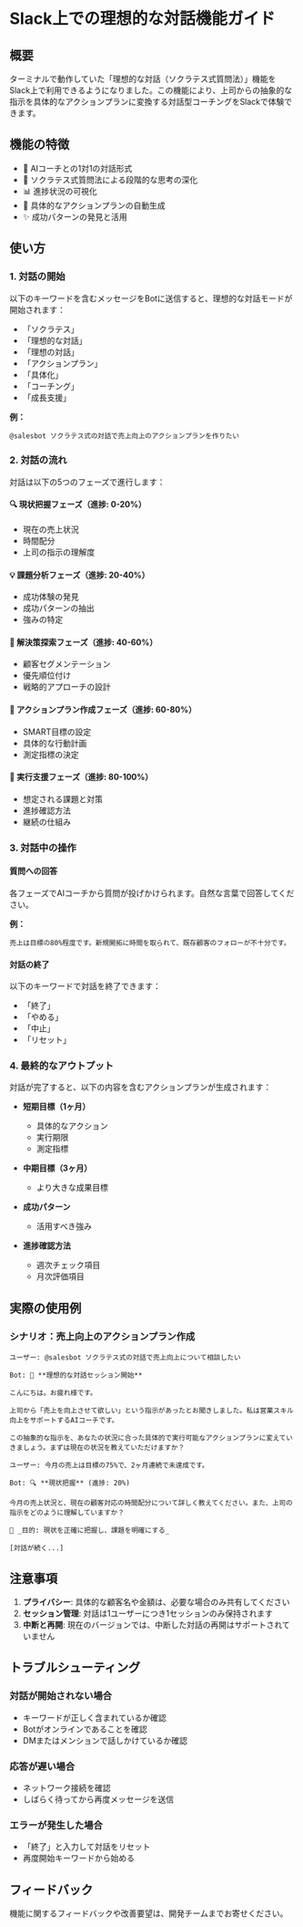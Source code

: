 # Slack上での理想的な対話機能ガイド

## 概要

ターミナルで動作していた「理想的な対話（ソクラテス式質問法）」機能をSlack上で利用できるようになりました。この機能により、上司からの抽象的な指示を具体的なアクションプランに変換する対話型コーチングをSlackで体験できます。

## 機能の特徴

- 🤖 AIコーチとの1対1の対話形式
- 🎯 ソクラテス式質問法による段階的な思考の深化
- 📊 進捗状況の可視化
- 📝 具体的なアクションプランの自動生成
- ✨ 成功パターンの発見と活用

## 使い方

### 1. 対話の開始

以下のキーワードを含むメッセージをBotに送信すると、理想的な対話モードが開始されます：

- 「ソクラテス」
- 「理想的な対話」
- 「理想の対話」
- 「アクションプラン」
- 「具体化」
- 「コーチング」
- 「成長支援」

**例：**
```
@salesbot ソクラテス式の対話で売上向上のアクションプランを作りたい
```

### 2. 対話の流れ

対話は以下の5つのフェーズで進行します：

#### 🔍 現状把握フェーズ（進捗: 0-20%）
- 現在の売上状況
- 時間配分
- 上司の指示の理解度

#### 💡 課題分析フェーズ（進捗: 20-40%）
- 成功体験の発見
- 成功パターンの抽出
- 強みの特定

#### 🎯 解決策探索フェーズ（進捗: 40-60%）
- 顧客セグメンテーション
- 優先順位付け
- 戦略的アプローチの設計

#### 📝 アクションプラン作成フェーズ（進捗: 60-80%）
- SMART目標の設定
- 具体的な行動計画
- 測定指標の決定

#### 🚀 実行支援フェーズ（進捗: 80-100%）
- 想定される課題と対策
- 進捗確認方法
- 継続の仕組み

### 3. 対話中の操作

#### 質問への回答
各フェーズでAIコーチから質問が投げかけられます。自然な言葉で回答してください。

**例：**
```
売上は目標の80%程度です。新規開拓に時間を取られて、既存顧客のフォローが不十分です。
```

#### 対話の終了
以下のキーワードで対話を終了できます：
- 「終了」
- 「やめる」
- 「中止」
- 「リセット」

### 4. 最終的なアウトプット

対話が完了すると、以下の内容を含むアクションプランが生成されます：

- **短期目標（1ヶ月）**
  - 具体的なアクション
  - 実行期限
  - 測定指標

- **中期目標（3ヶ月）**
  - より大きな成果目標

- **成功パターン**
  - 活用すべき強み

- **進捗確認方法**
  - 週次チェック項目
  - 月次評価項目

## 実際の使用例

### シナリオ：売上向上のアクションプラン作成

```
ユーザー: @salesbot ソクラテス式の対話で売上向上について相談したい

Bot: 🤝 **理想的な対話セッション開始**

こんにちは。お疲れ様です。

上司から「売上を向上させて欲しい」という指示があったとお聞きしました。私は営業スキル向上をサポートするAIコーチです。

この抽象的な指示を、あなたの状況に合った具体的で実行可能なアクションプランに変えていきましょう。まずは現在の状況を教えていただけますか？

ユーザー: 今月の売上は目標の75%で、2ヶ月連続で未達成です。

Bot: 🔍 **現状把握** (進捗: 20%)

今月の売上状況と、現在の顧客対応の時間配分について詳しく教えてください。また、上司の指示をどのように理解していますか？

💭 _目的: 現状を正確に把握し、課題を明確にする_

[対話が続く...]
```

## 注意事項

1. **プライバシー**: 具体的な顧客名や金額は、必要な場合のみ共有してください
2. **セッション管理**: 対話は1ユーザーにつき1セッションのみ保持されます
3. **中断と再開**: 現在のバージョンでは、中断した対話の再開はサポートされていません

## トラブルシューティング

### 対話が開始されない場合
- キーワードが正しく含まれているか確認
- Botがオンラインであることを確認
- DMまたはメンションで話しかけているか確認

### 応答が遅い場合
- ネットワーク接続を確認
- しばらく待ってから再度メッセージを送信

### エラーが発生した場合
- 「終了」と入力して対話をリセット
- 再度開始キーワードから始める

## フィードバック

機能に関するフィードバックや改善要望は、開発チームまでお寄せください。